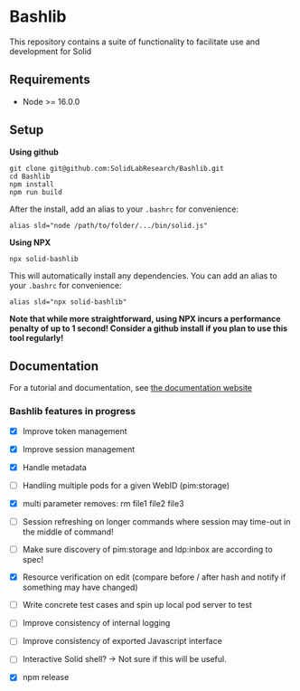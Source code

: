 # Bashlib
This repository contains a suite of functionality to facilitate use and development for Solid


## Requirements

- Node >= 16.0.0

## Setup
**Using github**
``` 
git clone git@github.com:SolidLabResearch/Bashlib.git
cd Bashlib
npm install 
npm run build
```
After the install, add an alias to your `.bashrc` for convenience:
```
alias sld="node /path/to/folder/.../bin/solid.js"
```
**Using NPX**
```
npx solid-bashlib
```
This will automatically install any dependencies.
You can add an alias to your `.bashrc` for convenience:
```
alias sld="npx solid-bashlib"
```

**Note that while more straightforward, using NPX incurs a performance penalty of up to 1 second!
Consider a github install if you plan to use this tool regularly!**


## Documentation
For a tutorial and documentation, see [the documentation website](solidlabresearch.github.io/Bashlib/)

<!--

## Synopsis

```
node bin/solid.js ls https://somepod.org/
node bin/solid.js cat https://somepod.org/public.txt

# Create an authenticated session (for CSS 4.0.0 and up)
node bin/solid.js auth create-token
# -- and fill in all the questions

# Set the webid you want to use for authenticated session
node bin/solid.js auth set <your-web-id>

# Now you can read some private data
node bin/solid.js ls https://somepod.org/private/secret.txt

# Or, shorten this to 
node bin/solid.js ls root:/private/secret.txt

# Upload some data
node bin/solid.js cp local.txt root:/private/
```

## Available features

- Reading resources
- Fetch resources 
- Container listing
- Tree listing
- Copy/move resources local to remote
- Copy/move resources remote to local
- Copy/move resources remote to remote
- Remote resources
- Create/touch an empty resource 
- SPARQL query a resource
- List ACL permissions of resources
- Change ACL permissions of resources
- Authenticate against a Pod
- Make long lasting client credentials (CSS >=4.0.0 only)

## Contributors: how to release

This repo uses [release-it](https://www.npmjs.com/package/release-it) to manage SemVer version numbers, create GitHub releases and publish to npm.

Run `npm run release` and follow the intructions on the CLI. Don't forget to create a [personal access token](https://github.com/settings/tokens) and expose it through the `GITHUB_TOKEN` environment variable, or the github release won't work. For more information, visit the `release-it` docs.

-->

### Bashlib features in progress

- [X] Improve token management
- [X] Improve session management
- [X] Handle metadata
- [ ] Handling multiple pods for a given WebID (pim:storage)
- [X] multi parameter removes: rm file1 file2 file3
- [ ] Session refreshing on longer commands where session may time-out in the middle of command!
- [ ] Make sure discovery of pim:storage and ldp:inbox are according to spec!
- [X] Resource verification on edit (compare before / after hash and notify if something may have changed)
- [ ] Write concrete test cases and spin up local pod server to test
- [ ] Improve consistency of internal logging
- [ ] Improve consistency of exported Javascript interface
- [ ] Interactive Solid shell? -> Not sure if this will be useful.
- [X] npm release

